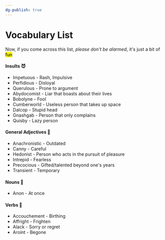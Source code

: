 ```yaml
---
dg-publish: true
---
```

# Vocabulary List

Now, if you come across this list, *please don't be alarmed*, it's just a bit of <mark class="Mint">fun</mark>
#### Insults 😈
- Impetuous - Rash, Impulsive
- Perfidious - Disloyal
- Querulous - Prone to argument
- Abydocomist - Liar that boasts about their lives
- Bobolyne - Fool
- Cumberworld - Useless person that takes up space
- Dalcop - Stupid head
- Gnashgab - Person that only complains
- Quisby - Lazy person


#### General Adjectives 🌿
- Anachronistic - Outdated
- Canny - Careful
- Hedonist - Person who acts in the pursuit of pleasure
- Intrepid - Fearless
- Precocious - Gifted/talented beyond one's years
- Transient - Temporary

#### Nouns 💬
- Anon - At once

#### Verbs 💨
- Accouchement - Birthing
- Affright - Frighten
- Alack - Sorry or regret
- Aroint - Begone